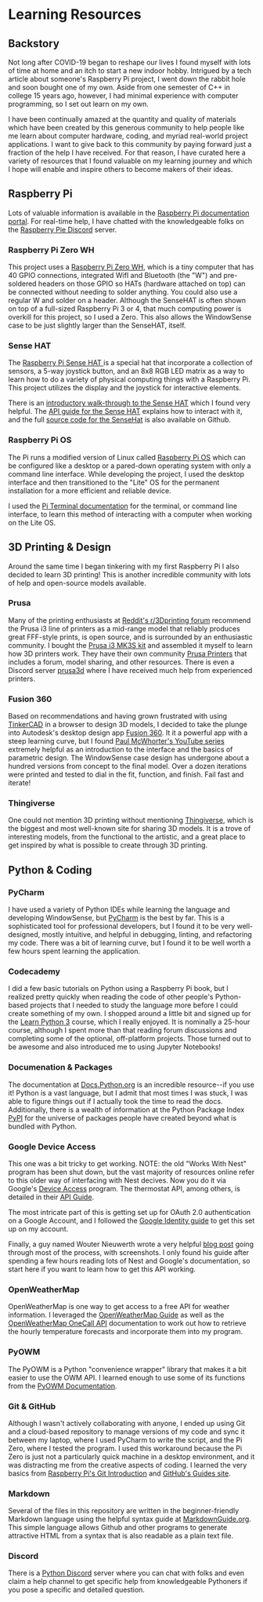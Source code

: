 # Learning Resources

## Backstory

Not long after COVID-19 began to reshape our lives I found myself with lots of time at home 
and an itch to start a new indoor hobby.  Intrigued by a tech article about someone's 
Raspberry Pi project, I went down the rabbit hole and soon bought one of my own.  Aside from
one semester of C++ in college 15 years ago, however, I had minimal experience with computer programming, 
so I set out learn on my own.  

I have been continually amazed at the quantity and quality 
of materials which have been created by this generous community to help people like me 
learn about computer hardware, coding, and myriad real-world project applications.  I
want to give back to this community by paying forward just a fraction of the help
I have received.  For that reason, I have curated here a variety of
resources that I found valuable on my learning journey and which I hope
will enable and inspire others to become makers of their ideas.

## Raspberry Pi

Lots of valuable information is available in the [Raspberry Pi documentation portal](https://www.raspberrypi.org/documentation/).
For real-time help, I have chatted with the knowledgeable folks on the [Raspberry Pie Discord](https://discord.gg/HYpS9NC) server.

### Raspberry Pi Zero WH
This project uses a [Raspberry Pi Zero WH](https://www.raspberrypi.org/products/raspberry-pi-zero-w/), which is a tiny computer that has
40 GPIO connections, integrated WifI and Bluetooth (the "W") and pre-soldered headers 
on those GPIO so HATs (hardware attached on top) can be connected without needing to 
solder anything.  You could also use a regular W and solder on a header.  Although the SenseHAT is often
shown on top of a full-sized Raspberry Pi 3 or 4, that much computing power is overkill for this
project, so I used a Zero.  This also allows the WindowSense case to be just slightly larger than the SenseHAT, itself.

### Sense HAT
The [Raspberry Pi Sense HAT ](https://www.raspberrypi.org/products/sense-hat/) is a special hat that 
incorporate a collection of sensors, a 5-way joystick button, and an 8x8 RGB LED matrix as a way to learn how to do a variety of 
physical computing things with a Raspberry Pi.  This project utilizes the display and the joystick for interactive elements.

There is an [introductory walk-through to the Sense HAT](https://projects.raspberrypi.org/en/projects/getting-started-with-the-sense-hat) which I found very helpful.
The [API guide for the Sense HAT](https://pythonhosted.org/sense-hat/api/) explains how to interact with it, and the full [source code for the SenseHat](https://github.com/astro-pi/python-sense-hat) is also available on Github.

### Raspberry Pi OS
The Pi runs a modified version of Linux called [Raspberry Pi OS](https://www.raspberrypi.org/software/operating-systems/#raspberry-pi-os-32-bit) 
which can be configured like a desktop or a pared-down operating system with only a command line interface.
While developing the project, I used the desktop interface and then transitioned to the "Lite" OS 
for the permanent installation for a more efficient and reliable device.

I used the [Pi Terminal documentation](https://www.raspberrypi.org/documentation/usage/terminal/) 
for the terminal, or command line interface, to learn this method of 
interacting with a computer when working on the Lite OS.

## 3D Printing & Design

Around the same time I began tinkering with my first Raspberry Pi I also decided 
to learn 3D printing!  This is another incredible community with lots of help
and open-source models available.

### Prusa
Many of the printing enthusiasts at [Reddit's r/3Dprinting forum](https://www.reddit.com/r/3Dprinting/)
recommend the Prusa i3 line of printers as a mid-range model that reliably produces great FFF-style prints, is open source, 
and is surrounded by an enthusiastic community.  I bought the [Prusa i3 MK3S kit](https://shop.prusa3d.com/en/3d-printers/180-original-prusa-i3-mk3s-kit.html)
and assembled it myself to learn how 3D printers work.  They have their own community [Prusa Printers](https://www.prusaprinters.org) that includes a forum, model sharing, 
and other resources.  There is even a Discord server [prusa3d](https://discord.gg/cjk3FuJ) where I 
have received much help from experienced printers.

### Fusion 360
Based on recommendations and having grown frustrated with using [TinkerCAD](https://www.tinkercad.com) 
in a browser to design 3D models, I decided to take the plunge into Autodesk's desktop design app [Fusion 360](https://www.autodesk.com/products/fusion-360/overview).
It it a powerful app with a steep learning curve, but I found [Paul McWhorter's YouTube series](https://www.youtube.com/watch?v=y5tp4QXciK4) extremely helpful as an introduction
to the interface and the basics of parametric design.  The WindowSense case design has undergone about a hundred versions
from concept to the final model.  Over a dozen iterations were printed and tested to dial in the fit, function, and finish.  Fail fast and iterate!

### Thingiverse
One could not mention 3D printing without mentioning [Thingiverse](https://www.thingiverse.com), which is the biggest and most well-known
site for sharing 3D models.  It is a trove of interesting models, from the functional to the artistic, and 
a great place to get inspired by what is possible to create through 3D printing.

## Python & Coding

### PyCharm
I have used a variety of Python IDEs while learning the language and developing WindowSense, but [PyCharm](https://www.jetbrains.com/pycharm/)
is the best by far.  This is a sophisticated tool for professional developers, but I found it to
be very well-designed, mostly intuitive, and helpful in debugging, linting, and refactoring my code.  There was a bit of learning curve, 
but I found it to be well worth a few hours spent learning the application.

### Codecademy
I did a few basic tutorials on Python using a Raspberry Pi book, but I realized pretty quickly when reading
the code of other people's Python-based projects that I needed to study the language more before I could create something of my own.
I shopped around a little bit and signed up for the [Learn Python 3](https://www.codecademy.com/learn/learn-python-3) course, which I really enjoyed.
It is nominally a 25-hour course, although I spent more than that reading forum discussions and 
completing some of the optional, off-platform projects.  Those turned out to be awesome and also introduced me to using Jupyter Notebooks!

### Documenation & Packages
The documentation at [Docs.Python.org](https://docs.python.org/3/) is an incredible resource--if you use it!  Python is 
a vast language, but I admit that most times I was stuck, I was able to figure things out if I actually took the time to read the docs.
Additionally, there is a wealth of information at the Python Package Index [PyPI](https://pypi.org) for the universe of packages people have
created beyond what is bundled with Python.  

### Google Device Access
This one was a bit tricky to get working.  NOTE: the old "Works With Nest" program has been shut down, but the
vast majority of resources online refer to this older way of interfacing with Nest decives.
Now you do it via Google's [Device Access](https://developers.google.com/nest/device-access) program.  The thermostat API, among others, is detailed in their [API Guide](https://developers.google.com/nest/device-access/api/thermostat).

The most intricate part of this is getting set up for OAuth 2.0 authentication on a Google Account, and I followed the [Google Identity guide](https://developers.google.com/identity/protocols/oauth2#scope-response) to get this set up on my account.

Finally, a guy named Wouter Nieuwerth wrote a very helpful [blog post](https://www.wouternieuwerth.nl/controlling-a-google-nest-thermostat-with-python/?unapproved=1464&moderation-hash=a3069d21e5d5616cdf1a016876eba7b7#comment-1464)
going through most of the process, with screenshots.  I only found his guide after spending a few hours reading lots of Nest and Google's documentation,
so start here if you want to learn how to get this API working.  

### OpenWeatherMap
OpenWeatherMap is one way to get access to a free API for weather information. 
I leveraged the [OpenWeatherMap Guide](https://openweathermap.org/guide) as well as the 
[OpenWeatherMap OneCall API](https://openweathermap.org/api/one-call-api) documentation to work out
how to retrieve the hourly temperature forecasts and incorporate them into my program.

### PyOWM
The PyOWM is a Python "convenience wrapper" library that makes it a bit easier to
use the OWM API.  I learned enough to use some of its functions from the 
[PyOWM Documentation](https://buildmedia.readthedocs.org/media/pdf/pyowm/latest/pyowm.pdf).

### Git & GitHub
Although I wasn't actively collaborating with anyone, I ended up using Git and a cloud-based repository to 
manage versions of my code and sync it between my laptop, where I used PyCharm to write the script, and 
the Pi Zero, where I tested the program.  I used this workaround because the Pi Zero is just not a particularly 
quick machine in a desktop environment, and it was distracting me from the creative aspects of coding. 
I learned the very basics from [Raspberry Pi's Git Introduction](https://projects.raspberrypi.org/en/projects/getting-started-with-git) and [GitHub's Guides site](https://guides.github.com/introduction/git-handbook/).

### Markdown
Several of the files in this repository are written in the beginner-friendly 
Markdown language using the helpful syntax guide at 
[MarkdownGuide.org](https://www.markdownguide.org/basic-syntax/).  
This simple language allows Github and other programs to generate attractive 
HTML from a syntax that is also readable as a plain text file.

### Discord
There is a [Python Discord](https://discord.gg/python) server where you can chat with folks and even claim a help channel to get
specific help from knowledgeable Pythoners if you pose a specific and detailed question.  